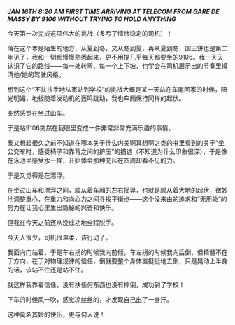 ***JAN 16TH 8:20 AM***
***FIRST TIME ARRIVING AT TÉLÉCOM FROM GARE DE MASSY BY 9106 WITHOUT TRYING TO HOLD ANYTHING***
 
今天第一次完成这项伟大的挑战（多亏了情绪稳定的司机）！

落在这个本是陌生的地方，从夏到冬，又从冬到夏，再从夏到冬，国王饼也是第二年见了，我和一切都慢慢熟悉起来，更不用提几乎每天都要坐的9106。我一天天认识了它的路线——每一处转弯、每一个上下坡，也学会在司机展示出的节奏里摸清他/她的驾驶风格。

想到这个“不扶扶手地从家站到学校”的挑战大概是某一天站在车尾回家的时候，阳光明媚，地板随着发动机的轰鸣跳动，我也车厢保持同样的起伏。

突然感觉在坐过山车。

于是站9106突然在我眼里变成一件非常非常充满乐趣的事情。

我又想起很久之前不知道在哪本关于什么内关啊冥想啊之类的书里看到的关于“坐公交车时，感受椅子和靠背之间的挤压”的描述（不知道为什么印象很深），于是像在泳池里感受水一样，开始体会那种充斥在四周却看不见的力。

于是又觉得是在漂浮。

在坐过山车和漂浮之间，顺从着车厢的左右摇晃，也就是顺从着大地的起伏，微妙地调整重心，在重力和向心力之间寻找平衡点——这个没来由的追求和“无用处”的努力在让我心里生出隐秘的兴奋和快乐。

但我在今天之前还从没成功地全程脱手。

今天人很少，司机很温柔，该行动了。

我面向门站着，于是车右拐的时候我向前倾，车左拐的时候我向后倒，但精髓不在于方向，在于对物理规律的信任，倒就要整个身体直挺挺地去倒，只是晃动上半身的话，该站不住还是站不住。

就这样我靠着信任，没有扶任何东西也没有摔倒，成功到了学校！

下车的时候风一吹，感觉凉丝丝的，才发现自己出了一身汗。

这种莫名其妙的快乐，更与何人说！